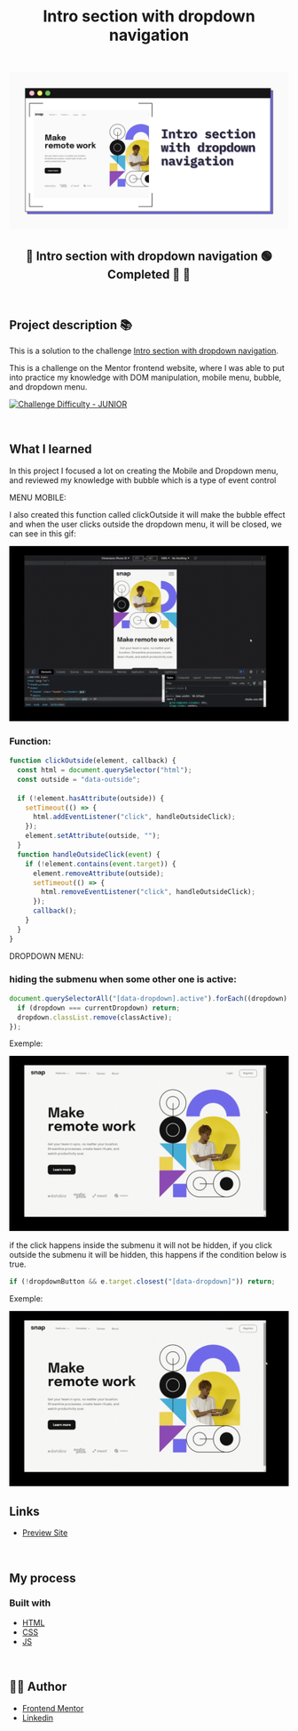 <h1 align="center">Intro section with dropdown navigation
</h1>

&nbsp;

![](./readme/bg.jpg)

<h2 align="center"> 
	🚧 Intro section with dropdown navigation 🟢 Completed 🚀 🚧
  
</h2>

&nbsp;

<!--
## Table of contents

- [Project description](#description) - [What I learned](#What-I-learned) -->

<h2 id="#description">Project description 📚</h2>

This is a solution to the challenge
[Intro section with dropdown navigation](https://www.frontendmentor.io/challenges/intro-section-with-dropdown-navigation-ryaPetHE5).

This is a challenge on the Mentor frontend website, where I was able to put into practice my knowledge with DOM manipulation, mobile menu, bubble, and dropdown menu.

<a href="https://www.frontendmentor.io/challenges?difficulties=4"><img src="https://img.shields.io/badge/Difficulty-JUNIOR-AAD742?style=for-the-badge&logo=frontendmentor" alt="Challenge Difficulty - JUNIOR"></a>

&nbsp;

## What I learned

In this project I focused a lot on creating the Mobile and Dropdown menu, and reviewed my knowledge with bubble which is a type of event control

MENU MOBILE:

I also created this function called clickOutside it will make the bubble effect and when the user clicks outside the dropdown menu, it will be closed, we can see in this gif:

![](./readme/gif.gif)

<h3>Function:</h3>

```js
function clickOutside(element, callback) {
  const html = document.querySelector("html");
  const outside = "data-outside";

  if (!element.hasAttribute(outside)) {
    setTimeout(() => {
      html.addEventListener("click", handleOutsideClick);
    });
    element.setAttribute(outside, "");
  }
  function handleOutsideClick(event) {
    if (!element.contains(event.target)) {
      element.removeAttribute(outside);
      setTimeout(() => {
        html.removeEventListener("click", handleOutsideClick);
      });
      callback();
    }
  }
}
```

DROPDOWN MENU:

<h3>hiding the submenu when some other one is active:</h3>

```js
document.querySelectorAll("[data-dropdown].active").forEach((dropdown) => {
  if (dropdown === currentDropdown) return;
  dropdown.classList.remove(classActive);
});
```

Exemple:

![](./readme/gif2.gif)

if the click happens inside the submenu it will not be hidden, if you click outside the submenu it will be hidden, this happens if the condition below is true.

```js
if (!dropdownButton && e.target.closest("[data-dropdown]")) return;
```

Exemple:

![](./readme/gif3.gif)

## Links

- [Preview Site](https://vinicius-intro-section.netlify.app)
<!-- - [Frontend Mentor Solution Page](https://www.frontendmentor.io/solutions/challenge-completed-with-htmlcssleaflet-jsgrid-and-responsive--kw3kKedNp) -->

&nbsp;

## My process

### Built with

- [HTML](https://developer.mozilla.org/en-US/docs/Web/HTML)
- [CSS](https://developer.mozilla.org/en-US/docs/Web/CSS)
- [JS](https://developer.mozilla.org/en-US/docs/Web/JavaScript)

&nbsp;

## 👨‍💻 Author

- [Frontend Mentor](https://www.frontendmentor.io/profile/viniciusshenri96)
- [Linkedin](https://www.linkedin.com/in/vinícius-henrique-7a2533229/)
